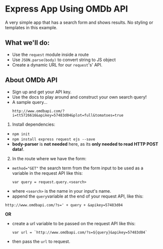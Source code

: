 # Express App Using OMDb API
A very simple app that has a search form and shows results.
No styling or templates in this example.

## What we'll do:

* Use the `request` module inside a route
* Use `JSON.parse(body)` to convert string to JS object
* Create a dynamic URL for our `request`'s' API.

## About OMDb API

- Sign up and get your API key.
- Use the docs to play around and construct your own search query!
- A sample query...
  ```
  http://www.omdbapi.com/?i=tt5726616&apikey=57483d04&plot=full&tomatoes=true
  ```

1. Install dependencies:
  - `npm init`
  - `npm install express request ejs --save`
  - **body-parser** is **not needed** here, as its **only needed to read HTTP POST data!**.


2. In the route where we have the form:  
  - `method="GET"` the search term from the form input to be used as a variable in the request API like this:
    ```
    var query = request.query.<search>
    ```
  - where `<search>` is the name in your input's name.
  - append the `query`variable at the end of your request API, like this:
  ```
  http://www.omdbapi.com/?s=' + query + &apikey=57483d04
  ```

  **OR**

  - create a url variable to be passed on the request API like this:
    ```
    var url = `http://www.omdbapi.com/?s=${query}&apikey=57483d04`
    ```
  - then pass the `url` to request.   
